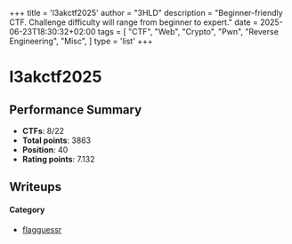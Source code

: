 +++
title = 'l3akctf2025'
author = "3HLD"
description = "Beginner-friendly CTF. Challenge difficulty will range from beginner to expert."
date = 2025-06-23T18:30:32+02:00
tags = [
    "CTF",
    "Web",
    "Crypto",
    "Pwn",
    "Reverse Engineering",
    "Misc",
]
type = 'list'
+++

#  l3akctf2025

## Performance Summary

- **CTFs**: 8/22
- **Total points**: 3863
- **Position**: 40
- **Rating points**: 7.132

## Writeups

#### Category

- [flagguessr](/writeups/l3akctf2025/flagguessr/)